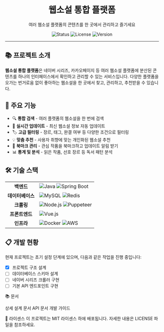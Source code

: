 <div align="center">
  <h1>웹소설 통합 플랫폼</h1>
  <p>여러 웹소설 플랫폼의 콘텐츠를 한 곳에서 관리하고 즐기세요</p>
  
  <div>
    <img src="https://img.shields.io/badge/status-development-blue" alt="Status">
    <img src="https://img.shields.io/badge/license-MIT-green" alt="License">
    <img src="https://img.shields.io/badge/version-0.1.0-orange" alt="Version">
  </div>
</div>

---

## 📚 프로젝트 소개

**웹소설 통합 플랫폼**은 네이버 시리즈, 카카오페이지 등 여러 웹소설 플랫폼에 분산된 콘텐츠를 하나의 인터페이스에서 확인하고 관리할 수 있는 서비스입니다. 다양한 플랫폼을 오가는 번거로움 없이 좋아하는 웹소설을 한 곳에서 찾고, 관리하고, 추천받을 수 있습니다.

## 🎯 주요 기능

- 🔍 **통합 검색** - 여러 플랫폼의 웹소설을 한 번에 검색
- 🔄 **실시간 업데이트** - 최신 웹소설 정보 자동 업데이트
- 🏷️ **고급 필터링** - 장르, 태그, 완결 여부 등 다양한 조건으로 필터링
- 💡 **맞춤 추천** - 사용자 취향에 맞는 개인화된 웹소설 추천
- 🔖 **북마크 관리** - 관심 작품을 북마크하고 업데이트 알림 받기
- 📊 **통계 및 분석** - 읽은 작품, 선호 장르 등 독서 패턴 분석

## 🛠️ 기술 스택

<table>
  <tr>
    <td align="center"><strong>백엔드</strong></td>
    <td>
      <img src="https://img.shields.io/badge/Java-007396?style=flat&logo=java&logoColor=white" alt="Java">
      <img src="https://img.shields.io/badge/Spring_Boot-6DB33F?style=flat&logo=spring-boot&logoColor=white" alt="Spring Boot">
    </td>
  </tr>
  <tr>
    <td align="center"><strong>데이터베이스</strong></td>
    <td>
      <img src="https://img.shields.io/badge/MySQL-4479A1?style=flat&logo=mysql&logoColor=white" alt="MySQL">
      <img src="https://img.shields.io/badge/Redis-DC382D?style=flat&logo=redis&logoColor=white" alt="Redis">
    </td>
  </tr>
  <tr>
    <td align="center"><strong>크롤링</strong></td>
    <td>
      <img src="https://img.shields.io/badge/Node.js-339933?style=flat&logo=node.js&logoColor=white" alt="Node.js">
      <img src="https://img.shields.io/badge/Puppeteer-40B5A4?style=flat&logo=puppeteer&logoColor=white" alt="Puppeteer">
    </td>
  </tr>
  <tr>
    <td align="center"><strong>프론트엔드</strong></td>
    <td>
      <img src="https://img.shields.io/badge/Vue.js-4FC08D?style=flat&logo=vue.js&logoColor=white" alt="Vue.js">
    </td>
  </tr>
  <tr>
    <td align="center"><strong>인프라</strong></td>
    <td>
      <img src="https://img.shields.io/badge/Docker-2496ED?style=flat&logo=docker&logoColor=white" alt="Docker">
      <img src="https://img.shields.io/badge/AWS-232F3E?style=flat&logo=amazon-aws&logoColor=white" alt="AWS">
    </td>
  </tr>
</table>

## 📋 개발 현황

현재 프로젝트는 초기 설정 단계에 있으며, 다음과 같은 작업을 진행 중입니다:

- [x] 프로젝트 구조 설계
- [ ] 데이터베이스 스키마 설계
- [ ] 네이버 시리즈 크롤러 구현
- [ ] 기본 API 엔드포인트 구현

📚 문서

상세 설계 문서
API 문서
개발 가이드


📄 라이센스
이 프로젝트는 MIT 라이센스 하에 배포됩니다. 자세한 내용은 LICENSE 파일을 참조하세요.
